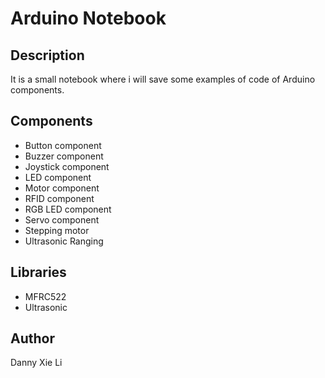 # Arduino Notebook

## Description
It is a small notebook where i will save some examples of code of Arduino components.

## Components
- Button component
- Buzzer component
- Joystick component
- LED component
- Motor component
- RFID component
- RGB LED component
- Servo component
- Stepping motor
- Ultrasonic Ranging

## Libraries
- MFRC522
- Ultrasonic

## Author
Danny Xie Li
